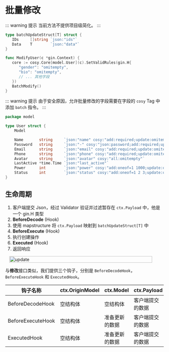 # 批量修改

::: warning 提示
当前方法不提供项目级简化。
:::

```go
type batchUpdateStruct[T] struct {
   IDs     []string `json:"ids"`
   Data    T        `json:"data"`
}

func ModifyUser(c *gin.Context) {
   core := cosy.Core[model.User](c).SetValidRules(gin.H{
      "gender": "omitempty",
      "bio": "omitempty",
      // ... 其他字段
   })
   BatchModify()
}
```

::: warning 提示
由于安全原因，允许批量修改的字段需要在字段的 `cosy` Tag 中添加 `batch` 指令。
:::

```go
package model

type User struct {
    Model

    Name       string     `json:"name" cosy:"add:required;update:omitempty;list:fussy"`
    Password   string     `json:"-" cosy:"json:password;add:required;update:omitempty"` // hide password
    Email      string     `json:"email" cosy:"add:required;update:omitempty;list:fussy" gorm:"type:varchar(255);uniqueIndex"`
    Phone      string     `json:"phone" cosy:"add:required;update:omitempty;list:fussy" gorm:"index"`
    Avatar     string     `json:"avatar" cosy:"all:omitempty"`
    LastActive *time.Time `json:"last_active"`
    Power      int        `json:"power" cosy:"add:oneof=1 1000;update:omitempty,oneof=1 1000;list:in;batch" gorm:"default:1"`
    Status     int        `json:"status" cosy:"add:oneof=1 2 3;update:omitempty,oneof=1 2 3;list:in;batch" gorm:"default:1"`
}
```

## 生命周期

1. 客户端提交 Json，经过 Validator 验证并过滤暂存在 `ctx.Payload` 中，他是一个 gin.H 类型
2. **BeforeDecode** (Hook)
3. 使用 mapstructure 将 `ctx.Payload` 映射到 `batchUpdateStruct[T]` 中
5. **BeforeExecute** (Hook)
6. 执行创建操作
7. **Executed** (Hook)
8. 返回响应

<div style="display: flex;justify-content: center;">
    <img src="/assets/batch-update.png" alt="update" style="max-width: 500px;width: 95%"/>
</div>

与**修改**接口类似，我们提供三个钩子，分别是 `BeforeDecodeHook`，`BeforeExecuteHook` 和 `ExecutedHook`。

| 钩子名称              | ctx.OriginModel | ctx.Model | ctx.Payload |
|-------------------|-----------------|-----------|-------------|
| BeforeDecodeHook  | 空结构体            | 空结构体      | 客户端提交的数据    |
| BeforeExecuteHook | 空结构体            | 准备更新的数据   | 客户端提交的数据    |
| ExecutedHook      | 空结构体            | 准备更新的数据   | 客户端提交的数据    |
